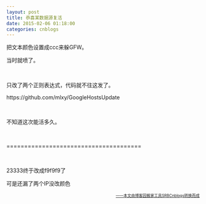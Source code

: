 ```yaml
---
layout: post
title: 恭喜某数据源复活
date: 2015-02-06 01:18:00
categories: cnblogs
---
```


<p>把文本颜色设置成ccc来躲GFW。</p>
<p>当时就喷了。</p>
<p>&nbsp;</p>
<p>只改了两个正则表达式，代码就不往这发了。</p>
<p>https://github.com/mlxy/GoogleHostsUpdate</p>
<p>&nbsp;</p>
<p>不知道这次能活多久。</p>
<p>&nbsp;</p>
<p>======================================</p>
<p>&nbsp;</p>
<p>23333终于改成f9f9f9了</p>
<p>可是还漏了两个IP没改颜色</p>

<div align=right><a href="https://github.com/mlxy/SRBCnblogs"><font size=1>——本文由博客园搬家工具SRBCnblogs转换而成</font></a></div>